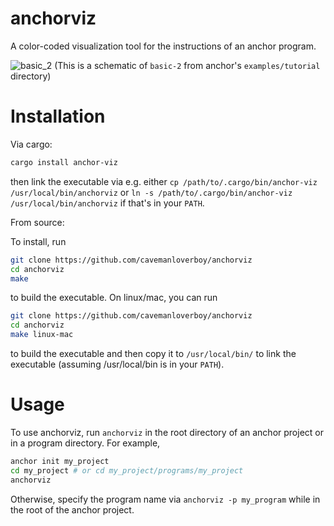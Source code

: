 # anchorviz
A color-coded visualization tool for the instructions of an anchor program. 


![basic_2](https://user-images.githubusercontent.com/93507302/155232816-7c3b34a7-9a89-4d38-abd7-79e302c91d2c.png)
(This is a schematic of `basic-2` from anchor's `examples/tutorial` directory)
# Installation
Via cargo:
```bash
cargo install anchor-viz
```
then link the executable via e.g. either `cp /path/to/.cargo/bin/anchor-viz /usr/local/bin/anchorviz` or `ln -s /path/to/.cargo/bin/anchor-viz /usr/local/bin/anchorviz` if that's in your `PATH`.

From source:

To install, run
```bash
git clone https://github.com/cavemanloverboy/anchorviz
cd anchorviz
make
```
to build the executable. On linux/mac, you can run 
```bash
git clone https://github.com/cavemanloverboy/anchorviz
cd anchorviz
make linux-mac
```
to build the executable and then copy it to `/usr/local/bin/` to link the executable (assuming /usr/local/bin is in your `PATH`).

# Usage
To use anchorviz, run `anchorviz` in the root directory of an anchor project or in a program directory. For example,
```bash
anchor init my_project
cd my_project # or cd my_project/programs/my_project
anchorviz
```
Otherwise, specify the program name via `anchorviz -p my_program` while in the root of the anchor project.
